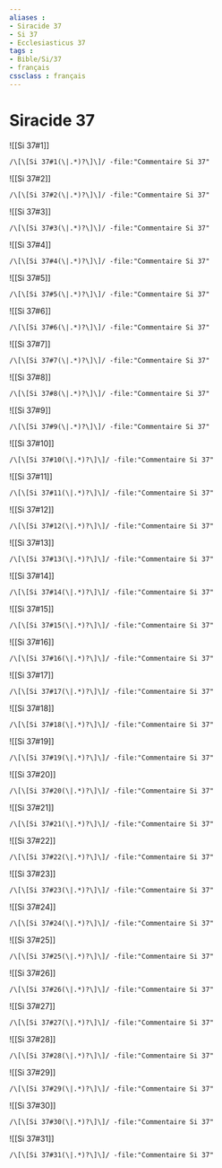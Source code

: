 ```yaml
---
aliases : 
- Siracide 37
- Si 37
- Ecclesiasticus 37
tags : 
- Bible/Si/37
- français
cssclass : français
---
```


# Siracide 37

![[Si 37#1]]

```query
/\[\[Si 37#1(\|.*)?\]\]/ -file:"Commentaire Si 37"
```

![[Si 37#2]]

```query
/\[\[Si 37#2(\|.*)?\]\]/ -file:"Commentaire Si 37"
```

![[Si 37#3]]

```query
/\[\[Si 37#3(\|.*)?\]\]/ -file:"Commentaire Si 37"
```

![[Si 37#4]]

```query
/\[\[Si 37#4(\|.*)?\]\]/ -file:"Commentaire Si 37"
```

![[Si 37#5]]

```query
/\[\[Si 37#5(\|.*)?\]\]/ -file:"Commentaire Si 37"
```

![[Si 37#6]]

```query
/\[\[Si 37#6(\|.*)?\]\]/ -file:"Commentaire Si 37"
```

![[Si 37#7]]

```query
/\[\[Si 37#7(\|.*)?\]\]/ -file:"Commentaire Si 37"
```

![[Si 37#8]]

```query
/\[\[Si 37#8(\|.*)?\]\]/ -file:"Commentaire Si 37"
```

![[Si 37#9]]

```query
/\[\[Si 37#9(\|.*)?\]\]/ -file:"Commentaire Si 37"
```

![[Si 37#10]]

```query
/\[\[Si 37#10(\|.*)?\]\]/ -file:"Commentaire Si 37"
```

![[Si 37#11]]

```query
/\[\[Si 37#11(\|.*)?\]\]/ -file:"Commentaire Si 37"
```

![[Si 37#12]]

```query
/\[\[Si 37#12(\|.*)?\]\]/ -file:"Commentaire Si 37"
```

![[Si 37#13]]

```query
/\[\[Si 37#13(\|.*)?\]\]/ -file:"Commentaire Si 37"
```

![[Si 37#14]]

```query
/\[\[Si 37#14(\|.*)?\]\]/ -file:"Commentaire Si 37"
```

![[Si 37#15]]

```query
/\[\[Si 37#15(\|.*)?\]\]/ -file:"Commentaire Si 37"
```

![[Si 37#16]]

```query
/\[\[Si 37#16(\|.*)?\]\]/ -file:"Commentaire Si 37"
```

![[Si 37#17]]

```query
/\[\[Si 37#17(\|.*)?\]\]/ -file:"Commentaire Si 37"
```

![[Si 37#18]]

```query
/\[\[Si 37#18(\|.*)?\]\]/ -file:"Commentaire Si 37"
```

![[Si 37#19]]

```query
/\[\[Si 37#19(\|.*)?\]\]/ -file:"Commentaire Si 37"
```

![[Si 37#20]]

```query
/\[\[Si 37#20(\|.*)?\]\]/ -file:"Commentaire Si 37"
```

![[Si 37#21]]

```query
/\[\[Si 37#21(\|.*)?\]\]/ -file:"Commentaire Si 37"
```

![[Si 37#22]]

```query
/\[\[Si 37#22(\|.*)?\]\]/ -file:"Commentaire Si 37"
```

![[Si 37#23]]

```query
/\[\[Si 37#23(\|.*)?\]\]/ -file:"Commentaire Si 37"
```

![[Si 37#24]]

```query
/\[\[Si 37#24(\|.*)?\]\]/ -file:"Commentaire Si 37"
```

![[Si 37#25]]

```query
/\[\[Si 37#25(\|.*)?\]\]/ -file:"Commentaire Si 37"
```

![[Si 37#26]]

```query
/\[\[Si 37#26(\|.*)?\]\]/ -file:"Commentaire Si 37"
```

![[Si 37#27]]

```query
/\[\[Si 37#27(\|.*)?\]\]/ -file:"Commentaire Si 37"
```

![[Si 37#28]]

```query
/\[\[Si 37#28(\|.*)?\]\]/ -file:"Commentaire Si 37"
```

![[Si 37#29]]

```query
/\[\[Si 37#29(\|.*)?\]\]/ -file:"Commentaire Si 37"
```

![[Si 37#30]]

```query
/\[\[Si 37#30(\|.*)?\]\]/ -file:"Commentaire Si 37"
```

![[Si 37#31]]

```query
/\[\[Si 37#31(\|.*)?\]\]/ -file:"Commentaire Si 37"
```

